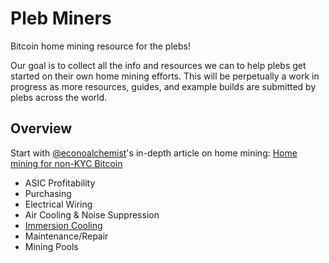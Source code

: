 # Pleb Miners
Bitcoin home mining resource for the plebs!

Our goal is to collect all the info and resources we can to help plebs get started on their own home mining efforts. This will be perpetually a work in progress as more resources, guides, and example builds are submitted by plebs across the world.

## Overview
Start with [@econoalchemist](https://twitter.com/econoalchemist)'s in-depth article on home mining: [Home mining for non-KYC Bitcoin](https://www.econoalchemist.com/post/home-mining-for-non-kyc-bitcoin)

* ASIC Profitability
* Purchasing
* Electrical Wiring
* Air Cooling & Noise Suppression
* [Immersion Cooling](immersion_cooling/README.md)
* Maintenance/Repair
* Mining Pools


